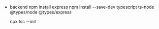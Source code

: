 - backend
  npm install express
  npm install --save-dev typescript ts-node @types/node @types/express

  npx tsc --init
